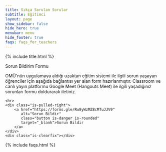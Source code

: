 ```yaml
---
title: Sıkça Sorulan Sorular
subtitle: Eğitimci
layout: page
show_sidebar: false
hide_hero: true
menubar: menu
hide_footer: true
faqs: faqs_for_teachers
---
```


{% include title.html %}

<article class="message is-warning">
  <div class="message-header">
    <p>Sorun Bildirim Formu</p>
  </div>
  <div class="message-body">
    OMÜ'nün uygulamaya aldığı uzaktan eğitim sistemi ile ilgili sorun yaşayan öğrenciler için aşağıda bağlantısı yer alan form hazırlanmıştır. Classroom ve canlı yayın platformu Google Meet (Hangouts Meet) ile ilgili yaşadığınız sorunları formu doldurarak iletiniz.

    <hr>
    <div class="is-pulled-right">
        <a href="https://forms.gle/Ru8yWzMZ8cMTuJJV9"
           alt="Sorun Bildir"
           class="button is-danger is-rounded"
           target="_blank">Sorun Bildir
        </a>
    </div>
    <div class="is-clearfix"></div>
  </div>
</article>

{% include faqs.html %}
